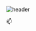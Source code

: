 ![header](https://capsule-render.vercel.app/api?type=waving&color=gradient&height=200&text=HongHaBin&fontAlign=70&fontAlignY=40&animation=twinkling")


📫

<br/>
<!--
**binscot/binscot** is a ✨ _special_ ✨ repository because its `README.md` (this file) appears on your GitHub profile.

Here are some ideas to get you started:

- 🔭 I’m currently working on ...
- 🌱 I’m currently learning ...
- 👯 I’m looking to collaborate on ...
- 🤔 I’m looking for help with ...
- 💬 Ask me about ...
- 📫 How to reach me: ...
- 😄 Pronouns: ...
- ⚡ Fun fact: ...
-->
